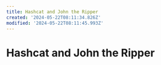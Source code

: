 ```yaml
---
title: Hashcat and John the Ripper
created: '2024-05-22T08:11:34.826Z'
modified: '2024-05-22T08:11:45.993Z'
---
```


# Hashcat and John the Ripper


